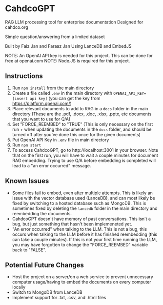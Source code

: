 # CahdcoGPT
 
RAG LLM processing tool for enterprise documentation
Designed for cahdco.org

Simple question/answering from a limited dataset

Built by Faiz Jan and Faraaz Jan
Using LanceDB and EmbedJS

NOTE: An OpenAI API key is needed for this project. This can be done for free at openai.com
NOTE: Node.JS is required for this project.

## Instructions
1. Run `npm install` from the main directory
2. Create a file called `.env` in the main directory with `OPENAI_API_KEY=[insert api key]` (you can get the key from https://platform.openai.com/)
3. Place relevant documents to add to RAG in a `docs` folder in the main directory (These are the .pdf, .docx, .doc, .xlsx, .pptx, etc documents that you want to use for Q/A)
4. Set "FORCE_REEMBED" to "TRUE" (This is only necessary on the first run + when updating the documents in the `docs` folder, and should be turned off after you've done this once for the given documents)
5. Put OpenAI API Key in `.env` file in main directory
6. Run `npm start`
7. To access CahdcoGPT, go to http://localhost:3001 in your browser. Note that on the first run, you will have to wait a couple minutes for document RAG embedding. Trying to use Q/A before embedding is completed will lead to a "an error occurred" message.

## Known Issues
- Some files fail to embed, even after multiple attempts. This is likely an issue with the vector database used (LanceDB), and can most likely be fixed by switching to a hosted database such as MongoDB. This is sometimes fixed by deleting the `lancedb` folder in the main directory and reembedding the documents.
- CahdcoGPT doesn't have memory of past conversations. This isn't a bug, but just something that hasn't been implemeneted yet.
- "An error occurred" when talking to the LLM. This is not a bug, this occurs when talking to the LLM before it has finished reembedding (this can take a couple minutes). If this is not your first time running the LLM, you may have forgotten to change the "FORCE_REEMBED" variable back to "FALSE".

## Potential Future Changes
- Host the project on a server/on a web service to prevent unnecessary computer usage/having to embed the documents on every computer locally
- Switch to MongoDB from LanceDB
- Implement support for .txt, .csv, and .html files
